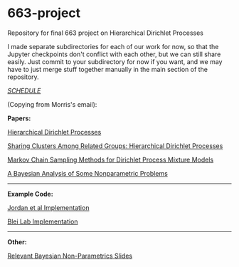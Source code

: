 # 663-project
Repository for final 663 project on Hierarchical Dirichlet Processes

I made separate subdirectories for each of our work for now, so that the Jupyter checkpoints don't conflict with each other, but we can still share easily.  Just commit to your subdirectory for now if you want, and we may have to just merge stuff together manually in the main section of the repository.

[*SCHEDULE*](https://docs.google.com/spreadsheets/d/1jrkzsu9ot5mXI35155mnsbgLDkxseG7ePgzGwK5jiwQ/edit?ts=5e89fec7#gid=0)

(Copying from Morris's email):

**Papers:**

[Hierarchical Dirichlet Processes](https://sakai.duke.edu/access/content/group/c96b451b-2a44-447f-b8dc-956611b1acec/Final_Project_Papers/Hierarchical%20Dirichlet%20Processes.pdf)

[Sharing Clusters Among Related Groups: Hierarchical Dirichlet Processes](https://papers.nips.cc/paper/2698-sharing-clusters-among-related-groups-hierarchical-dirichlet-processes.pdf)

[Markov Chain Sampling Methods for Dirichlet Process Mixture Models](http://www.stat.columbia.edu/npbayes/papers/neal_sampling.pdf)

[A Bayesian Analysis of Some Nonparametric Problems](https://projecteuclid.org/euclid.aos/1176342360)

-----------------
**Example Code:**

[Jordan et al Implementation](https://people.eecs.berkeley.edu/~jordan/hdp/)

[Blei Lab Implementation](https://github.com/blei-lab/hdp)

-----------------
**Other:**

[Relevant Bayesian Non-Parametrics Slides](http://mlg.eng.cam.ac.uk/tutorials/07/ywt.pdf)


